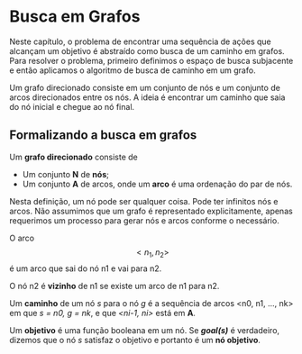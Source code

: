 # Busca em Grafos
Neste capítulo, o problema de encontrar uma sequência de ações que alcançam um objetivo é abstraído como busca de um caminho em grafos. Para resolver o problema, primeiro definimos o espaço de busca subjacente e então aplicamos o algoritmo de busca de caminho em um grafo.

Um grafo direcionado consiste em um conjunto de nós e um conjunto de arcos direcionados entre os nós. A ideia é encontrar um caminho que saia do nó inicial e chegue ao nó final.

## Formalizando a busca em grafos

Um **grafo direcionado** consiste de 
* Um conjunto **N** de **nós**;
* Um conjunto **A** de arcos, onde um **arco** é uma ordenação do par de nós.

Nesta definição, um nó pode ser qualquer coisa. Pode ter infinitos nós e arcos. Não assumimos que um grafo é representado explicitamente, apenas requerimos um processo para gerar nós e arcos conforme o necessário.

O arco 
$$<n_1, n_2>$$
é um arco que sai do nó n1 e vai para n2.

O nó n2 é **vizinho** de n1 se existe um arco de n1 para n2.

Um **caminho** de um nó *s* para o nó *g* é a sequência de arcos <n0, n1, ..., nk> em que *s = n0, g = nk*, e que *<ni-1, ni>* está em **A**.

Um **objetivo** é uma função booleana em um nó. Se ***goal(s)*** é verdadeiro, dizemos que o nó *s* satisfaz o objetivo e portanto é um **nó objetivo**.
